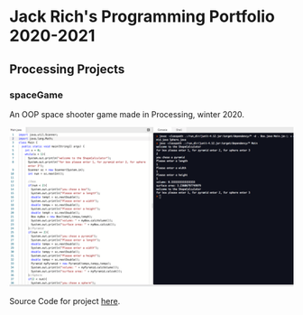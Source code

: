 # Jack Rich's Programming Portfolio 2020-2021

## Processing Projects

### spaceGame

An OOP space shooter game made in Processing, winter 2020.

![SpaceGame](https://github.com/JackRich18/programmingPortfolio/blob/gh-pages/images/Code.png?raw=true)

Source Code for project [here](https://github.com/JackRich18/programmingPortfolio/blob/gh-pages/Classes%20(1).zip).

